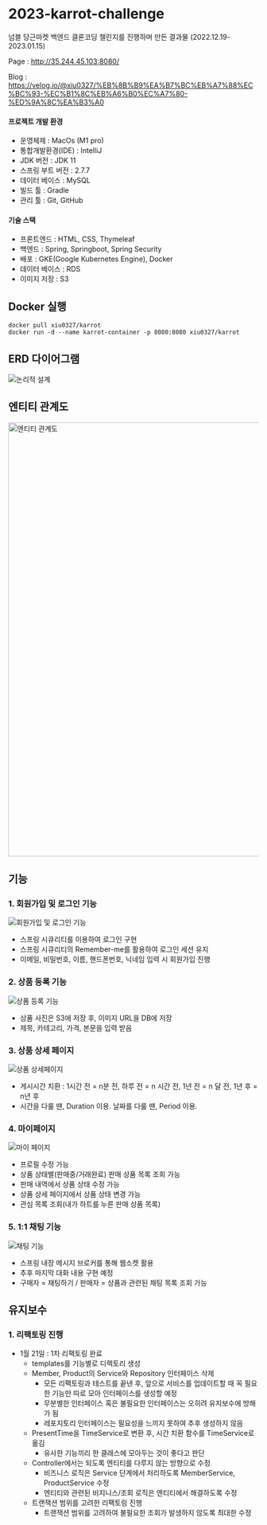 # 2023-karrot-challenge
넘블 당근마켓 백엔드 클론코딩 챌린지를 진행하며 만든 결과물 (2022.12.19-2023.01.15)

Page : http://35.244.45.103:8080/

Blog : https://velog.io/@xiu0327/%EB%8B%B9%EA%B7%BC%EB%A7%88%EC%BC%93-%EC%B1%8C%EB%A6%B0%EC%A7%80-%ED%9A%8C%EA%B3%A0

#### 프로젝트 개발 환경
- 운영체제 : MacOs (M1 pro)
- 통합개발환경(IDE) : IntelliJ
- JDK 버전 : JDK 11
- 스프링 부트 버전 : 2.7.7
- 데이터 베이스 : MySQL
- 빌드 툴 : Gradle
- 관리 툴 : Git, GitHub


#### 기술 스택
- 프론트엔드 : HTML, CSS, Thymeleaf
- 백엔드 : Spring, Springboot, Spring Security
- 배포 : GKE(Google Kubernetes Engine), Docker
- 데이터 베이스 : RDS
- 이미지 저장 : S3 

## Docker 실행
~~~
docker pull xiu0327/karrot
docker run -d --name karrot-container -p 8080:8080 xiu0327/karrot
~~~

## ERD 다이어그램

![논리적 설계](https://user-images.githubusercontent.com/78461009/212488771-82bd5b95-b83e-45d5-89ff-8df392410ead.png)


## 엔티티 관계도

<img width="872" alt="엔티티 관계도" src="https://user-images.githubusercontent.com/78461009/212487731-11395a72-81ad-479a-81ea-408e1b5f585d.png">

## 기능
### 1. 회원가입 및 로그인 기능
![회원가입 및 로그인 기능](https://user-images.githubusercontent.com/78461009/212487742-5e2bb83b-76c4-4f61-896c-bf976b21a8ff.gif)


- 스프링 시큐리티를 이용하여 로그인 구현
- 스프링 시큐리티의 Remember-me를 활용하여 로그인 세션 유지
- 이메일, 비밀번호, 이름, 핸드폰번호, 닉네임 입력 시 회원가입 진행

### 2. 상품 등록 기능
![상품 등록 기능](https://user-images.githubusercontent.com/78461009/212487756-24d4af2e-f76c-4079-a042-eca4547daa62.gif)


- 상품 사진은 S3에 저장 후, 이미지 URL을 DB에 저장
- 제목, 카테고리, 가격, 본문을 입력 받음

### 3. 상품 상세 페이지
![상품 상세페이지](https://user-images.githubusercontent.com/78461009/212487765-c8dd34f3-b74a-457e-bbe4-7087cbb60f88.gif)


- 게시시간 치환 : 1시간 전 = n분 전, 하루 전 = n 시간 전, 1년 전 = n 달 전, 1년 후 = n년 후
- 시간을 다룰 땐, Duration 이용. 날짜를 다룰 땐, Period 이용.

### 4. 마이페이지
![마이 페이지](https://user-images.githubusercontent.com/78461009/212487769-e0c86b83-15c9-4693-a696-2f13b2816b26.gif)


- 프로필 수정 가능
- 상품 상태별(판매중/거래완료) 판매 상품 목록 조회 가능
- 판매 내역에서 상품 상태 수정 가능
- 상품 상세 페이지에서 상품 상태 변경 가능
- 관심 목록 조회(내가 하트를 누른 판매 상품 목록)

### 5. 1:1 채팅 기능
![채팅 기능](https://user-images.githubusercontent.com/78461009/212487775-886d3a2a-5f55-465a-82d7-3f2ebb7f500b.gif)


- 스프링 내장 메시지 브로커를 통해 웹소켓 활용
- 추후 마지막 대화 내용 구현 예정
- 구매자 = 채팅하기 / 판매자 = 상품과 관련된 채팅 목록 조회 가능

## 유지보수
### 1. 리팩토링 진행
- 1월 21일 : 1차 리팩토링 완료
  - templates를 기능별로 디렉토리 생성
  - Member, Product의 Service와 Repository 인터페이스 삭제
    - 모든 리팩토링과 테스트를 끝낸 후, 앞으로 서비스를 업데이트할 때 꼭 필요한 기능만 따로 모아 인터페이스를 생성할 예정
    - 무분별한 인터페이스 혹은 불필요한 인터페이스는 오히려 유지보수에 방해가 됨
    - 레포지토리 인터페이스는 필요성을 느끼지 못하여 추후 생성하지 않음
  - PresentTime을 TimeService로 변환 후, 시간 치환 함수를 TimeService로 옮김
    - 유사한 기능끼리 한 클래스에 모아두는 것이 좋다고 판단
  - Controller에서는 되도록 엔티티를 다루지 않는 방향으로 수정
    - 비즈니스 로직은 Service 단계에서 처리하도록 MemberService, ProductService 수정
    - 엔티티와 관련된 비지니스/조회 로직은 엔티티에서 해결하도록 수정
  - 트랜잭션 범위를 고려한 리팩토링 진행
    - 트랜잭션 범위를 고려하여 불필요한 조회가 발생하지 않도록 최대한 수정

